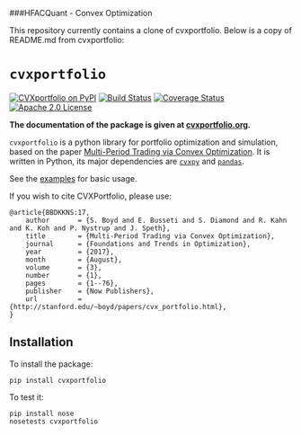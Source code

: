 ###HFACQuant - Convex Optimization

This repository currently contains a clone of cvxportfolio.
Below is a copy of README.md from cvxportfolio:


`cvxportfolio`
=============
[![CVXportfolio on PyPI](https://img.shields.io/pypi/v/cvxportfolio.svg)](https://pypi.org/project/cvxportfolio/)
[![Build Status](https://travis-ci.org/cvxgrp/cvxportfolio.png?branch=master)](https://travis-ci.org/cvxgrp/cvxportfolio)
[![Coverage Status](https://coveralls.io/repos/github/cvxgrp/cvxportfolio/badge.svg?branch=master)](https://coveralls.io/github/cvxgrp/cvxportfolio?branch=master)
[![Apache 2.0 License](https://img.shields.io/badge/License-APACHEv2-green.svg)](https://github.com/cvxgrp/cvxportfolio/blob/master/LICENSE)

**The documentation of the package is given at [cvxportfolio.org](http://www.cvxportfolio.org/).**

`cvxportfolio` is a python library for portfolio optimization and simulation,
based on the paper [Multi-Period Trading via Convex Optimization](https://web.stanford.edu/~boyd/papers/cvx_portfolio.html).
It is written in Python, its major dependencies are [`cvxpy`](https://github.com/cvxgrp/cvxpy)
and [`pandas`](https://github.com/pandas-dev/pandas).

See the [examples](https://github.com/cvxgrp/cvxportfolio/tree/master/examples) for basic usage.

If you wish to cite CVXPortfolio, please use:
```
@article{BBDKKNS:17,
    author       = {S. Boyd and E. Busseti and S. Diamond and R. Kahn and K. Koh and P. Nystrup and J. Speth},
    title        = {Multi-Period Trading via Convex Optimization},
    journal      = {Foundations and Trends in Optimization},
    year         = {2017},
    month        = {August},
    volume       = {3},
    number       = {1},
    pages        = {1--76},
    publisher    = {Now Publishers},
    url          = {http://stanford.edu/~boyd/papers/cvx_portfolio.html},
}
```

Installation
------------

To install the package:
```
pip install cvxportfolio
```

To test it:

```
pip install nose
nosetests cvxportfolio
```

